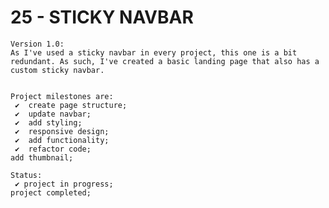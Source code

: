 # 25 - STICKY NAVBAR

    Version 1.0:
    As I've used a sticky navbar in every project, this one is a bit redundant. As such, I've created a basic landing page that also has a custom sticky navbar.


    Project milestones are:
     ✔  create page structure;
     ✔  update navbar;
     ✔  add styling;
     ✔  responsive design;
     ✔  add functionality;
     ✔  refactor code;
    add thumbnail;

    Status:
     ✔ project in progress;
    project completed;
